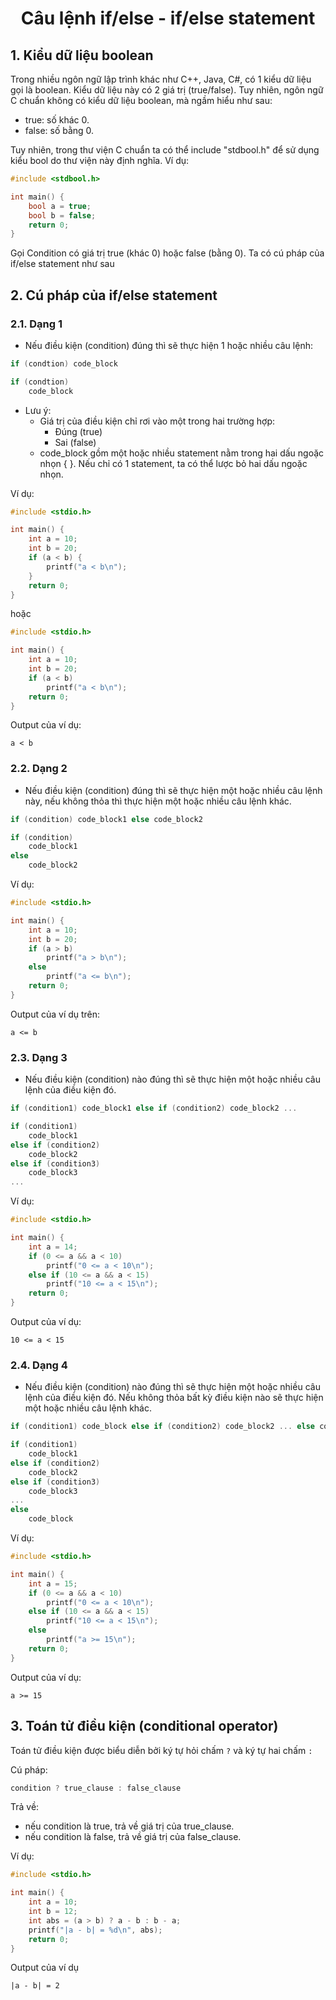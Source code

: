 # <p align="center">**Câu lệnh if/else - if/else statement**</p>

## **1. Kiểu dữ liệu boolean**
Trong nhiều ngôn ngữ lập trình khác như C++, Java, C#, có 1 kiểu dữ liệu gọi là boolean. Kiểu dữ liệu này có 2 giá trị (true/false). Tuy nhiên, ngôn ngữ C chuẩn không có kiểu dữ liệu boolean, mà ngầm hiểu như sau:
- true: số khác 0.
- false: số bằng 0.

Tuy nhiên, trong thư viện C chuẩn ta có thể include "stdbool.h" để sử dụng kiểu bool do thư viện này định nghĩa. Ví dụ:
```C
#include <stdbool.h>

int main() {
    bool a = true;
    bool b = false;
    return 0;
}
```

Gọi Condition có giá trị true (khác 0) hoặc false (bằng 0). Ta có cú pháp của if/else statement như sau

## **2. Cú pháp của if/else statement**
### **2.1. Dạng 1**
- Nếu điều kiện (condition) đúng thì sẽ thực hiện 1 hoặc nhiều câu lệnh:
```C
if (condtion) code_block
```

```C
if (condtion) 
    code_block
```


- Lưu ý:
    - Giá trị của điều kiện chỉ rơi vào một trong hai trường hợp:
        + Đúng (true)
        + Sai (false)
    - code_block gồm một hoặc nhiều statement nằm trong hai dấu ngoặc nhọn { }. Nếu chỉ có 1 statement, ta có thể lược bỏ hai dấu ngoặc nhọn.

Ví dụ:
```C
#include <stdio.h>

int main() {
    int a = 10;
    int b = 20;
    if (a < b) {
        printf("a < b\n");
    }
    return 0;
}
```
hoặc
```C
#include <stdio.h>

int main() {
    int a = 10;
    int b = 20;
    if (a < b)
        printf("a < b\n");
    return 0;
}
```

Output của ví dụ:
```
a < b
```

### **2.2. Dạng 2**
- Nếu điều kiện (condition) đúng thì sẽ thực hiện một hoặc nhiều câu lệnh này, nếu không thỏa thì thực hiện một hoặc nhiều câu lệnh khác.

```C
if (condition) code_block1 else code_block2
```

```C
if (condition)
    code_block1
else
    code_block2
```

Ví dụ:

```C
#include <stdio.h>

int main() {
    int a = 10;
    int b = 20;
    if (a > b)
        printf("a > b\n");
    else
        printf("a <= b\n");
    return 0;
}
```

Output của ví dụ trên:
```
a <= b
```
### **2.3. Dạng 3**
- Nếu điều kiện (condition) nào đúng thì sẽ thực hiện một hoặc nhiều câu lệnh của điều kiện đó.
```C
if (condition1) code_block1 else if (condition2) code_block2 ...
```

```C
if (condition1) 
    code_block1
else if (condition2)
    code_block2
else if (condition3)
    code_block3
...
```

Ví dụ:
```C
#include <stdio.h>

int main() {
    int a = 14;
    if (0 <= a && a < 10)
        printf("0 <= a < 10\n");
    else if (10 <= a && a < 15)
        printf("10 <= a < 15\n");
    return 0;
}
```

Output của ví dụ:
```
10 <= a < 15
```

### **2.4. Dạng 4**
- Nếu điều kiện (condition) nào đúng thì sẽ thực hiện một hoặc nhiều câu lệnh của điều kiện đó. Nếu không thỏa bất kỳ điều kiện nào sẽ thực hiện một hoặc nhiều câu lệnh khác.

```C
if (condition1) code_block else if (condition2) code_block2 ... else code_block
```

```C
if (condition1) 
    code_block1
else if (condition2)
    code_block2
else if (condition3)
    code_block3
...
else
    code_block
```

Ví dụ:
```C
#include <stdio.h>

int main() {
    int a = 15;
    if (0 <= a && a < 10)
        printf("0 <= a < 10\n");
    else if (10 <= a && a < 15)
        printf("10 <= a < 15\n");
    else
        printf("a >= 15\n");
    return 0;
}
```

Output của ví dụ:
```
a >= 15
```

## **3. Toán tử điều kiện (conditional operator)**
Toán tử điều kiện được biểu diễn bởi ký tự hỏi chấm `?` và ký tự hai chấm `:`

Cú pháp:
```C
condition ? true_clause : false_clause
```
Trả về:
- nếu condition là true, trả về giá trị của true_clause.
- nếu condition là false, trả về giá trị của false_clause.

Ví dụ:

```C
#include <stdio.h>

int main() {
    int a = 10;
    int b = 12;
    int abs = (a > b) ? a - b : b - a;
    printf("|a - b| = %d\n", abs);
    return 0;
}
```

Output của ví dụ
```
|a - b| = 2
```